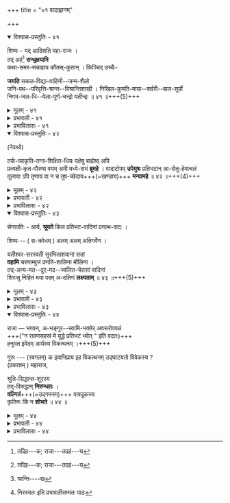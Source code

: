 +++
title = "०१ वादाह्वानम्"

+++
<details open><summary>विश्वास-प्रस्तुतिः - ४१</summary>

शिष्यः - यद् आदिशति महा-राजः ।  
तद् अहं[^101] **सन्धुक्षयामि**  
कथा-समर-सन्नाहाय कौतस्-कुतान् । किञ्चिद् उच्चैः- 

[^101]:
     तदिह---क; राजा---तदहं---घ


**जयति** सकल-विद्या-वाहिनी--जन्म-शैलो  
जनि-पथ--परिवृत्ति-श्रान्त--विश्रान्तिशाखी । 
निखिल-कुमति-माया--शर्वरी--बाल-सूर्यो   
निगम-जल-धि--वेला-पूर्ण-चन्द्रो यतीन्द्रः ॥ ४१ ॥+++(5)+++
</details>

<details><summary>मूलम् - ४१</summary>

शिष्यः - यदादिशति महाराजः । तदहं[^101] सन्धुक्षयामि कथासमरसन्नाहाय कौतस्कुतान् । किञ्चिदुच्चैः- 

[^101]:
     तदिह---क; राजा---तदहं---घ


जयति सकलविद्यावाहिनीजन्मशैलो 

जनिपथ परिवृत्तिश्रान्त[^102] विश्रान्तिशाखी । 

[^102]:
     श्रान्ति----ख


निखिलकुमतिमायाशर्वरीबालसूर्यो 

निगमजलधिवेलापूर्णचन्द्रो यतीन्द्रः ॥ ४१ ॥
</details>


<details><summary>प्रभावली - ४१</summary>

अथ वादाय दुर्वादिन आह्वयामी- त्याह -- तदहमिति । सन्धुक्षयामि ; प्रवर्तयामीत्यर्थः । सन्नाहाय; उद्योगाय । कौतुस्कुताः ; कुतः कुत इति वादिनः । जयतीति । सकलविद्याः ; शब्दतर्क- मीमासा वेदान्तादयः । ता एव वाहिन्यो नद्यः, तासा जन्मशैलः ; तासामुत्पत्ति- स्थलमित्यर्थः ; यथा गङ्गाया हिमवान् । जनेः पन्थाः संसरणमार्गः, तत्र परिवृत्तिभिः यातायातैः श्रान्तानां विश्रान्तिशाखी विश्रमतरुः । निखिलानां कुम- 

X२५५  
तीनां या माया सैव शर्वरी, तस्या निवर्तने बालसूर्यः । निगमा एव जलधयः, तेषाम् वेला सतोषत उत्सर्पणम्, तत्र पूर्णचन्द्रः । चन्द्रोदयेऽम्बुधय उत्सर्पन्तीति प्रसिद्धिः । जयति ; सर्वोत्कर्षेण वर्तते ॥ ४१ ॥
</details>


<details><summary>प्रभाविलासः - ४१</summary>

सन्धुक्षयामि क्षोभयामि । कौतस्कुताः ; कुतः कुत इति पृच्छन्तो वादिनः । जयतीति । जनिपथे; संसारमार्गे । परिवृत्या; सञ्चारेण ।  
श्रान्तानां विश्रान्तेः ; विश्रमस्य । शाखी ; वृक्षः । वेला ; जलस्योच्छ्रासः ॥ ४१ ॥
</details>

<details open><summary>विश्वास-प्रस्तुतिः - ४२</summary>

(नेपथ्ये) 

तर्क-व्याकृति-तन्त्र-शिक्षित-धियः पक्षेषु बाह्येष्व् अपि  
प्रत्यक्षी-कृत-पौरुषा वयम् अमी मध्ये-सभं **ब्रूमहे** । 
वादाटोपम् **उपेयुषः** प्रतिभटान् आ-सेतु-हेमाचलं  
तूलाया ऽपि तृणाय वा न च तुष-च्छेदाय+++(=खण्डाय)+++ **मन्यामहे** ॥ ४२ ॥+++(4)+++
</details>

<details><summary>मूलम् - ४२</summary>

(नेपथ्ये) 

तर्कव्याकृतितन्त्रशिक्षितधियः पक्षेषु बाह्येष्वपि 

प्रत्यक्षीकृतपौरुषा वयममी मध्येसभं ब्रूमहे । 

वादाटोपमुपेयुषः प्रतिभटानासेतुहेमाचलं  

तूलायापि तृणाय वा न च तुषच्छेदाय मन्यामहे ॥ ४२ ॥
</details>


<details><summary>प्रभावली - ४२</summary>

तर्केति । तर्कतन्त्रं न्यायशास्त्रम; व्याकृतितन्त्रं व्याकरणशास्त्रं शब्दशास्त्रम् ; तत्र शिक्षितधियः । बाह्येष्वपि ; ततो व्यतिरिक्तेषु । पक्षेषु ; चार्वा- कबौद्धजनसाङ्ख्ययोगमीमासादिदुःशास्त्रेषु सर्वैः प्रत्यक्षतोऽनुभूतसामर्थ्याः अमी वयम् इह मध्येसभं सभामध्ये वदामः । किमित्यत्राह - वादसम्भ्रमं प्राप्तान् वादेषु मत्सदृशो नास्तीति गर्वं प्राप्तान् प्रतिभवान् प्रतिवादिनः सेतुमारभ्य हेमाचलपर्यन्तदेशेषु तूलायापि न मन्यामहे । तुषच्छेदः ; तुषकणिका ॥ ४२ ॥
</details>


<details><summary>प्रभाविलासः - ४२</summary>

तर्केति । व्याकृतिः व्याकरणम् । तन्त्रम् ; पूर्वमीमासा । आटोपः सम्भ्रमः ॥ ४२ ॥
</details>

<details open><summary>विश्वास-प्रस्तुतिः - ४३</summary>

सेनापतिः - आर्य, **श्रूयते** किल प्रतिभट-वादिनां प्रगल्भ-वादः । 

शिष्यः -- ( स-क्रोधम् ) अलम् अलम् अतिगर्वेण ।  

यतीश्वर-सरस्वती सुरभिताशयानां सतां  
**वहामि** चरणाम्बुजं प्रणति-शालिना मौलिना ।  
तद्-अन्य-मत--दुर्-मद--ज्वलित-चेतसां वादिनां  
शिरःसु निहितं मया पदम् अ-दक्षिणं **लक्ष्यताम्** ॥ ४३ ॥+++(5)+++
</details>

<details><summary>मूलम् - ४३</summary>

सेनापतिः - आर्य, श्रूयते किल प्रतिभटवादिनां प्रगल्भ-वादः । 

शिष्यः -- ( सक्रोधम् ) अलमलमतिगर्वेण ।  
यतीश्वरसरस्वती सुरभिताशयानां सतां 

वहामि चरणाम्बुजं प्रणतिशालिना मौलिना । 

तदन्यमतदुर्मदज्वलितचेतसां वादिनां 

शिरःसु निहितं मया पदमदक्षिणं लक्ष्यताम् ॥ ४३ ॥
</details>


<details><summary>प्रभावली - ४३</summary>

X२५६  
आर्येति शिष्यसम्बोधनम् । प्रगल्भः ; उद्धतः । यतीश्वरेति । यतीश्वर- सरस्वत्या श्रीभाष्यादिरूपया सुरभितं तत्त्वरहस्येषु संशयविपर्ययरहितं तादृशं मनो येषा सताम् ; त एव सन्त इति भावः । तदन्यमतानि श्रीभाष्यकारमतादन्यानि तेषु दुर्मदः दुरभिमानः, तेनाग्निना ज्वलितं दग्धचेतो येषां दुर्वादिनां शिरःसु अदक्षिणं पदं वामपादं मया निहितं लक्ष्यताम् ; वीक्ष्यतामिति ॥ ४३ ॥
</details>


<details><summary>प्रभाविलासः - ४३</summary>

यतीश्वरेति । आशयः ; अभिप्रायः । तदन्यमतेषु ; श्रीभाष्य- विरुद्धमतेषु दुर्मदेन ज्वलितचेतसाम् । लक्ष्यतामिति प्रतिवादिसान्निध्य- मुक्तम् ॥ ४३ ॥
</details>

<details open><summary>विश्वास-प्रस्तुतिः - ४४</summary>

राजा — भगवन्, अ-भङ्गुर--स्वामि-भक्तेर् अवसरोपपन्नं  
+++("न रावणसहस्रं मे युद्धे प्रतिभटं भवेत् " इति वदतः)+++  
हनूमत इवेदम् आर्यस्य विकत्थनम् ।+++(5)+++  

गुरुः --- (स्वगतम्) क इवाभिप्राय इह विकत्थनम् उद्घाटयतो विवेकस्य ?  
(प्रकाशम् ) महाराज,  

श्रुति-सिद्धान्त-शूरस्य  
तद्-विरुद्धान् **निरुन्धतः** ।  
**वल्गितं**+++(=उद्गमनम्)+++ वावदूकस्य  
कृतिनः किं न **शोभते** ॥ ४४ ॥
</details>

<details><summary>मूलम् - ४४</summary>

राजा — भगवन्, अभङ्गुरस्वामिभक्तेरवसरोपपन्नं हनूमत इवेदमार्यस्य विकत्थनम् ।  
गुरुः --- (स्वगतम्) क इवाभिप्राय इह विकत्थनमुद्घाटयतो विवेकस्य ? (प्रकाशम् ) महाराज, 

श्रुतिसिद्धान्तशूरस्य तद्विरुद्धान्निरुन्धतः[^103] । 

[^103]:
     निरस्यतः इति प्रभावलीसम्मतः पाठः


वल्गितं वावदूकस्य कृतिनः किं न शोभते ॥ ४४ ॥
</details>


<details><summary>प्रभावली - ४४</summary>

अवसरोपपन्नम् ; कालोचितम् । हनूमत इव ; "न रावणसहस्रं मे युद्धे प्रतिभटं भवेत् " इति वदतः । विकत्थनम्, आत्मश्लाघनम् ।  

क इवाभिप्रायः ।  
इह ; शिष्ये विकत्थनं सूचयतः ।  

श्रुतीति । वेदान्तसिद्धान्ते शूरस्य ।  
तद्विरुद्धान् सिद्धान्तान् निरस्यतः । कृतिनः ; समर्थस्य । वल्गितम् ; उद्गमनम्, आत्मश्लाघेति यावत् । वल्गितशब्देन धानुष्कस्येवेति दृष्टान्तः सूच्यते । किं न शोभते ; शोभत एवेत्यर्थः ॥ ४४ ॥
</details>


<details><summary>प्रभाविलासः - ४४</summary>

हनुमत इति । अनेन, 

> दासोऽहं कोसलेन्द्रस्य  
रामस्याक्लिष्टकर्मणः ।  
हनूमान् शत्रुसैन्यानां  
निहन्ता मारुतात्मजः ।  
न रावणसहस्रं मे  
युद्धे प्रतिबलं भवेत् ।  
शिलाभिस्तु प्रहरतः  
पादपैश्च सहस्रशः ॥  

इत्यादि स्मारितम् । श्रुतीति । वल्गितम् ; विकत्थनम् । युक्तमिति शेषः । अत्र सामान्येन विशेषसमर्थनरूपोऽर्थान्तरन्यासः ; 

> ज्ञेयः सोऽर्थान्तरन्यासो  
वस्तु प्रस्तुत्य किञ्चन ।  
तत्साधनसमर्थस्य  
न्यासो योऽन्यस्य वस्तुनः ॥

इति लक्षणात् ॥ ४४ ॥
</details>
